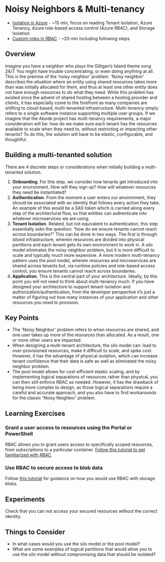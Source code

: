 # Noisy Neighbors & Multi-tenancy

- [Isolation in Azure](https://docs.microsoft.com/en-us/azure/security/fundamentals/isolation-choices) - ~15 min, focus on reading Tenant Isolation, Azure Tenancy, Azure role-based access control (Azure RBAC), and Storage Isolation 
- [Custom roles in RBAC](https://docs.microsoft.com/en-us/azure/role-based-access-control/custom-roles) - ~20 min including following steps

## Overview
Imagine you have a neighbor who plays the Gilligan’s Island theme song 24/7. You might have trouble concentrating, or even doing anything at all. This is the premise of the ‘noisy neighbor’ problem. ‘Noisy neighbor’ describes the situation where an entity using shared resources takes more than was initially allocated for them, and thus at least one other entity does not have enough resources to do what they need.
While this problem has existed since the advent of shared hosting between a hosting provider and clients, it has especially come to the forefront as many companies are shifting to cloud-based, multi-tenanted infrastructure. Multi-tenancy simply refers to a single software instance supporting multiple user groups. 
If we imagine that the Abode project has multi-tenancy requirements, a major consideration will be: how do we make sure each tenant has the resources available to scale when they need to, without restricting or impacting other tenants? To do this, the solution will have to be elastic, configurable, and thoughtful. 

## Building a multi-tenanted solution
There are 4 discrete steps or considerations when initially building a multi-tenanted solution. 
1. **Onboarding**. For this step, we consider how tenants get introduced into your environment. How will they sign up? How will whatever resources they need be instantiated?
1. **Authentication**. From the moment a user enters our environment, they should be associated with an identity that follows every action they take. An example of this would be a SAS token which is carried along every step of the architectural flow, so that entities can authenticate into whatever microservices we are using.  
1. **Tenant Isolation**. Related, but not equivalent to authentication, this step essentially asks the question: “how do we ensure tenants cannot reach across boundaries?” This can be done in two ways. The first is through siloed infrastructure, wherein resources are divided into physical partitions and each tenant gets its own environment to work in. A silo model eliminates the noisy neighbor problem, but it is more difficult to scale and typically much more expensive. A more modern multi-tenancy pattern uses the pool model, wherein resources and microservices are shared across tenants but, via runtime policies and role-based access control, you ensure tenants cannot reach across boundaries. 
1. **Application**. This is the central part of your architecture. Ideally, by this point you will not need to think about multi-tenancy much. If you have designed your architecture to support tenant isolation and authorization/authentication, from the developer perspective it’s just a matter of figuring out how many instances of your application and other resources you need to provision.

## Key Points
- The 'Noisy Neighbor' problem refers to when resources are shared, and one user takes up more of the resources than allocated. As a result, one or more other users are impacted. 
- When designing a multi-tenant architecture, the silo model can: lead to over-provisioned resources, make it difficult to scale, and spike cost. However, it has the advantage of physical isolation, which can increase tenant confidence that their data is safe as well as eliminated the noisy neighbor problem. 
- The pool model allows for cost-efficient elastic scaling, and by implementing logical separations of resources rather than physical, you can then still enforce RBAC as needed. However, it has the drawback of being more complex to design, as those logical separations require a careful and accurate approach, and you also have to find workarounds for the classic 'Noisy Neighbor' problem.

## Learning Exercises

### Grant a user access to resources using the Portal or PowerShell
RBAC allows you to grant users access to specifically scoped resources, from subscriptions to a particular container. [Follow this tutorial to get familiarized with RBAC](https://docs.microsoft.com/en-us/azure/role-based-access-control/tutorial-role-assignments-user-powershell).

### Use RBAC to secure access to blob data 
Follow [this tutorial](https://docs.microsoft.com/en-us/azure/storage/common/storage-auth-aad-rbac-portal) for guidance on how you would use RBAC with storage blobs.

## Experiments
Check that you can not access your secured resources without the correct identity. 

## Things to Consider 
- In what cases would you use the silo model or the pool model?
- What are some examples of logical partitions that would allow you to use the silo model without compromising data that should be isolated?